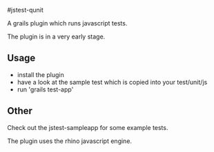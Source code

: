 #jstest-qunit

A grails plugin which runs javascript tests.

The plugin is in a very early stage.

## Usage
 - install the plugin
 - have a look at the sample test which is copied into your test/unit/js
 - run 'grails test-app'

## Other
Check out the jstest-sampleapp for some example tests.

The plugin uses the rhino javascript engine.
